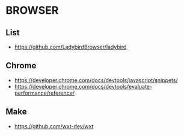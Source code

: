 # BROWSER


## List

-   <https://github.com/LadybirdBrowser/ladybird>

## Chrome

-   <https://developer.chrome.com/docs/devtools/javascript/snippets/>
-   <https://developer.chrome.com/docs/devtools/evaluate-performance/reference/>

## Make

-   <https://github.com/wxt-dev/wxt>
